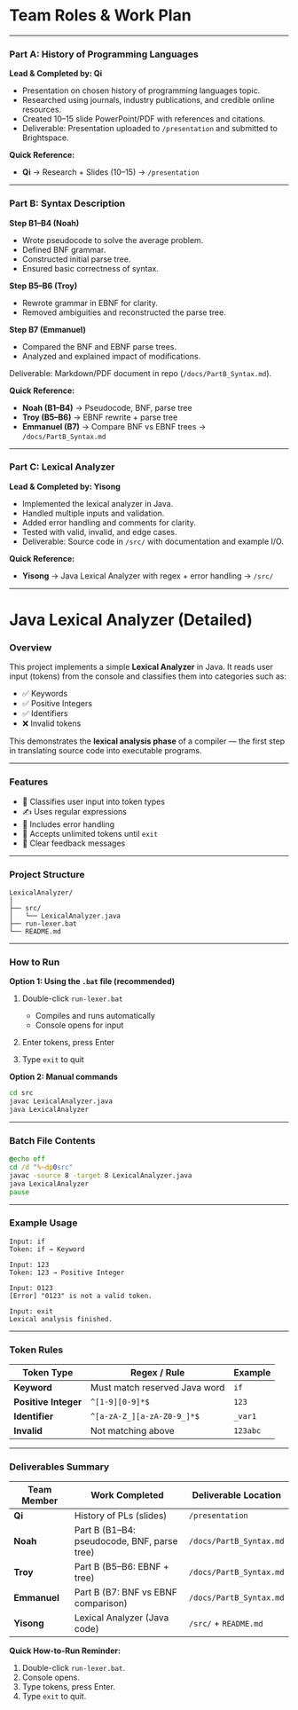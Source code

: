 # Team Roles & Work Plan

---

### Part A: History of Programming Languages

**Lead & Completed by: Qi**

* Presentation on chosen history of programming languages topic.
* Researched using journals, industry publications, and credible online resources.
* Created 10–15 slide PowerPoint/PDF with references and citations.
* Deliverable: Presentation uploaded to `/presentation` and submitted to Brightspace.

**Quick Reference:**

* **Qi** → Research + Slides (10–15) → `/presentation`

---

### Part B: Syntax Description

**Step B1–B4 (Noah)**

* Wrote pseudocode to solve the average problem.
* Defined BNF grammar.
* Constructed initial parse tree.
* Ensured basic correctness of syntax.

**Step B5–B6 (Troy)**

* Rewrote grammar in EBNF for clarity.
* Removed ambiguities and reconstructed the parse tree.

**Step B7 (Emmanuel)**

* Compared the BNF and EBNF parse trees.
* Analyzed and explained impact of modifications.

Deliverable: Markdown/PDF document in repo (`/docs/PartB_Syntax.md`).

**Quick Reference:**

* **Noah (B1–B4)** → Pseudocode, BNF, parse tree
* **Troy (B5–B6)** → EBNF rewrite + parse tree
* **Emmanuel (B7)** → Compare BNF vs EBNF trees → `/docs/PartB_Syntax.md`

---

### Part C: Lexical Analyzer

**Lead & Completed by: Yisong**

* Implemented the lexical analyzer in Java.
* Handled multiple inputs and validation.
* Added error handling and comments for clarity.
* Tested with valid, invalid, and edge cases.
* Deliverable: Source code in `/src/` with documentation and example I/O.

**Quick Reference:**

* **Yisong** → Java Lexical Analyzer with regex + error handling → `/src/`

---

# Java Lexical Analyzer (Detailed)

### Overview

This project implements a simple **Lexical Analyzer** in Java.
It reads user input (tokens) from the console and classifies them into categories such as:

* ✅ Keywords
* ✅ Positive Integers
* ✅ Identifiers
* ❌ Invalid tokens

This demonstrates the **lexical analysis phase** of a compiler — the first step in translating source code into executable programs.

---

### Features

* 🔎 Classifies user input into token types
* ✍️ Uses regular expressions
* 🧪 Includes error handling
* 🔄 Accepts unlimited tokens until `exit`
* 💬 Clear feedback messages

---

### Project Structure

```
LexicalAnalyzer/
│
├── src/
│   └── LexicalAnalyzer.java
├── run-lexer.bat
└── README.md
```

---

### How to Run

**Option 1: Using the `.bat` file (recommended)**

1. Double-click `run-lexer.bat`

   * Compiles and runs automatically
   * Console opens for input
2. Enter tokens, press Enter
3. Type `exit` to quit

**Option 2: Manual commands**

```bash
cd src
javac LexicalAnalyzer.java
java LexicalAnalyzer
```

---

### Batch File Contents

```bat
@echo off
cd /d "%~dp0src"
javac -source 8 -target 8 LexicalAnalyzer.java
java LexicalAnalyzer
pause
```

---

### Example Usage

```
Input: if
Token: if → Keyword

Input: 123
Token: 123 → Positive Integer

Input: 0123
[Error] "0123" is not a valid token.

Input: exit
Lexical analysis finished.
```

---

### Token Rules

| Token Type           | Regex / Rule                  | Example  |
| -------------------- | ----------------------------- | -------- |
| **Keyword**          | Must match reserved Java word | `if`     |
| **Positive Integer** | `^[1-9][0-9]*$`               | `123`    |
| **Identifier**       | `^[a-zA-Z_][a-zA-Z0-9_]*$`    | `_var1`  |
| **Invalid**          | Not matching above            | `123abc` |

---

### Deliverables Summary

| Team Member  | Work Completed                              | Deliverable Location    |
| ------------ | ------------------------------------------- | ----------------------- |
| **Qi**       | History of PLs (slides)                     | `/presentation`         |
| **Noah**     | Part B (B1–B4: pseudocode, BNF, parse tree) | `/docs/PartB_Syntax.md` |
| **Troy**     | Part B (B5–B6: EBNF + tree)                 | `/docs/PartB_Syntax.md` |
| **Emmanuel** | Part B (B7: BNF vs EBNF comparison)         | `/docs/PartB_Syntax.md` |
| **Yisong**   | Lexical Analyzer (Java code)                | `/src/` + `README.md`   |

**Quick How-to-Run Reminder:**

1. Double-click `run-lexer.bat`.
2. Console opens.
3. Type tokens, press Enter.
4. Type `exit` to quit.
